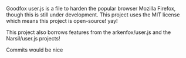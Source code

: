 Goodfox user.js is a file to harden the popular browser Mozilla Firefox, though this is still under development.
This project uses the MIT license which means this project is open-source! yay!

This project also borrows features from the arkenfox/user.js and the Narsil/user.js projects!

Commits would be nice
